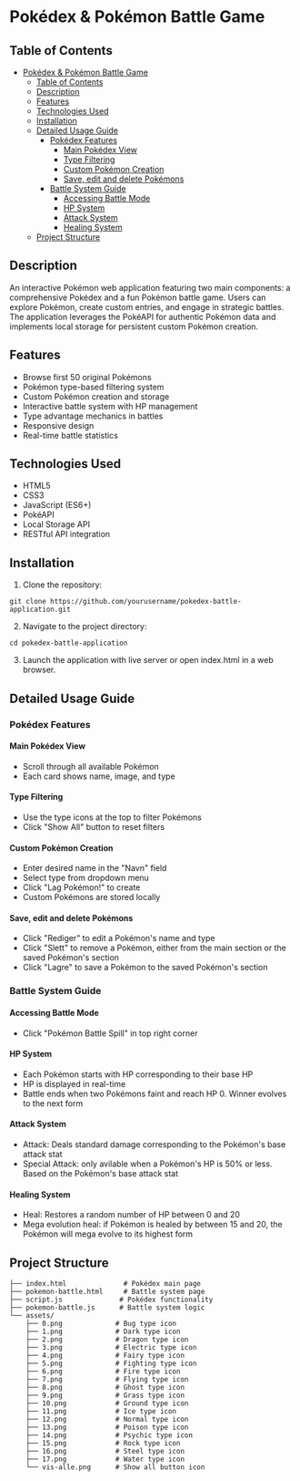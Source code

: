 # Pokédex & Pokémon Battle Game

## Table of Contents
- [Pokédex \& Pokémon Battle Game](#pokédex--pokémon-battle-game)
  - [Table of Contents](#table-of-contents)
  - [Description](#description)
  - [Features](#features)
  - [Technologies Used](#technologies-used)
  - [Installation](#installation)
  - [Detailed Usage Guide](#detailed-usage-guide)
    - [Pokédex Features](#pokédex-features)
      - [Main Pokédex View](#main-pokédex-view)
      - [Type Filtering](#type-filtering)
      - [Custom Pokémon Creation](#custom-pokémon-creation)
      - [Save, edit and delete Pokémons](#save-edit-and-delete-pokémons)
    - [Battle System Guide](#battle-system-guide)
      - [Accessing Battle Mode](#accessing-battle-mode)
      - [HP System](#hp-system)
      - [Attack System](#attack-system)
      - [Healing System](#healing-system)
  - [Project Structure](#project-structure)

## Description
An interactive Pokémon web application featuring two main components: a comprehensive Pokédex and a fun Pokémon battle game. Users can explore Pokémon, create custom entries, and engage in strategic battles. The application leverages the PokéAPI for authentic Pokémon data and implements local storage for persistent custom Pokémon creation.

## Features
- Browse first 50 original Pokémons
- Pokémon type-based filtering system
- Custom Pokémon creation and storage
- Interactive battle system with HP management
- Type advantage mechanics in battles
- Responsive design
- Real-time battle statistics

## Technologies Used
- HTML5
- CSS3
- JavaScript (ES6+)
- PokéAPI
- Local Storage API
- RESTful API integration

## Installation
1. Clone the repository:
```
git clone https://github.com/yourusername/pokedex-battle-application.git
```

2. Navigate to the project directory:
```
cd pokedex-battle-application
```

3. Launch the application with live server or open index.html in a web browser.

## Detailed Usage Guide
### Pokédex Features
#### Main Pokédex View
- Scroll through all available Pokémon
- Each card shows name, image, and type

#### Type Filtering
- Use the type icons at the top to filter Pokémons
- Click "Show All" button to reset filters

#### Custom Pokémon Creation
- Enter desired name in the "Navn" field
- Select type from dropdown menu
- Click "Lag Pokémon!" to create
- Custom Pokémons are stored locally

#### Save, edit and delete Pokémons
- Click "Rediger" to edit a Pokémon's name and type
- Click "Slett" to remove a Pokémon, either from the main section or the saved Pokémon's section
- Click "Lagre" to save a Pokémon to the saved Pokémon's section


### Battle System Guide
#### Accessing Battle Mode
- Click "Pokémon Battle Spill" in top right corner

#### HP System
- Each Pokémon starts with HP corresponding to their base HP
- HP is displayed in real-time
- Battle ends when two Pokémons faint and reach HP 0. Winner evolves to the next form

#### Attack System
- Attack: Deals standard damage corresponding to the Pokémon's base attack stat
- Special Attack: only avilable when a Pokémon's HP is 50% or less. Based on the Pokémon's base attack stat

#### Healing System
- Heal: Restores a random number of HP between 0 and 20
- Mega evolution heal: if Pokémon is healed by between 15 and 20, the Pokémon will mega evolve to its highest form

## Project Structure
```eksamen-javascript-api/
├── index.html              # Pokédex main page
├── pokemon-battle.html     # Battle system page
├── script.js              # Pokédex functionality
├── pokemon-battle.js      # Battle system logic
└── assets/
    ├── 0.png             # Bug type icon
    ├── 1.png             # Dark type icon
    ├── 2.png             # Dragon type icon
    ├── 3.png             # Electric type icon
    ├── 4.png             # Fairy type icon
    ├── 5.png             # Fighting type icon
    ├── 6.png             # Fire type icon
    ├── 7.png             # Flying type icon
    ├── 8.png             # Ghost type icon
    ├── 9.png             # Grass type icon
    ├── 10.png            # Ground type icon
    ├── 11.png            # Ice type icon
    ├── 12.png            # Normal type icon
    ├── 13.png            # Poison type icon
    ├── 14.png            # Psychic type icon
    ├── 15.png            # Rock type icon
    ├── 16.png            # Steel type icon
    ├── 17.png            # Water type icon
    └── vis-alle.png      # Show all button icon
```
